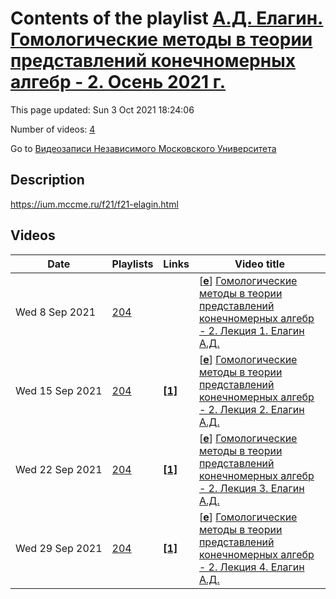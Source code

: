 # Contents of the playlist [А.Д. Елагин. Гомологические методы в теории представлений конечномерных алгебр - 2. Осень 2021 г.](https://www.youtube.com/playlist?list=PLp9ABVh6_x4GodMwlTZ05IsldZP7C6ke9)

This page updated: Sun 3 Oct 2021 18:24:06

Number of videos: [4](#videos)

Go to [Видеозаписи Независимого Московского Университета](../README.md)

## Description

<https://ium.mccme.ru/f21/f21-elagin.html>

## Videos

|Date|Playlists|Links|Video title|
|---|---|---|---|
| Wed&nbsp;8&nbsp;Sep&nbsp;2021 | [204](../playlists/204 "А.Д. Елагин. Гомологические методы в теории представлений конечномерных алгебр - 2. Осень 2021 г.") |  | [[**e**](https://studio.youtube.com/video/3qHz7lm-TS0/edit "Edit")] [Гомологические методы в теории представлений конечномерных алгебр - 2. Лекция 1. Елагин А.Д.](https://www.youtube.com/watch?v=3qHz7lm-TS0&list=PLp9ABVh6_x4GodMwlTZ05IsldZP7C6ke9 "Спецкурс для 3-5 курсов.") |
| Wed&nbsp;15&nbsp;Sep&nbsp;2021 | [204](../playlists/204 "А.Д. Елагин. Гомологические методы в теории представлений конечномерных алгебр - 2. Осень 2021 г.") | [**[1]**](https://ium.mccme.ru/f21/f21-elagin.html) | [[**e**](https://studio.youtube.com/video/VUtZ0b-ohLg/edit "Edit")] [Гомологические методы в теории представлений конечномерных алгебр - 2. Лекция 2. Елагин А.Д.](https://www.youtube.com/watch?v=VUtZ0b-ohLg&list=PLp9ABVh6_x4GodMwlTZ05IsldZP7C6ke9 "https://ium.mccme.ru/f21/f21-elagin.html") |
| Wed&nbsp;22&nbsp;Sep&nbsp;2021 | [204](../playlists/204 "А.Д. Елагин. Гомологические методы в теории представлений конечномерных алгебр - 2. Осень 2021 г.") | [**[1]**](https://ium.mccme.ru/f21/f21-elagin.html) | [[**e**](https://studio.youtube.com/video/OcMXSW-kYw0/edit "Edit")] [Гомологические методы в теории представлений конечномерных алгебр - 2. Лекция 3. Елагин А.Д.](https://www.youtube.com/watch?v=OcMXSW-kYw0&list=PLp9ABVh6_x4GodMwlTZ05IsldZP7C6ke9 "https://ium.mccme.ru/f21/f21-elagin.html") |
| Wed&nbsp;29&nbsp;Sep&nbsp;2021 | [204](../playlists/204 "А.Д. Елагин. Гомологические методы в теории представлений конечномерных алгебр - 2. Осень 2021 г.") | [**[1]**](https://ium.mccme.ru/f21/f21-elagin.html) | [[**e**](https://studio.youtube.com/video/xaudj7HN_wM/edit "Edit")] [Гомологические методы в теории представлений конечномерных алгебр - 2. Лекция 4. Елагин А.Д.](https://www.youtube.com/watch?v=xaudj7HN_wM&list=PLp9ABVh6_x4GodMwlTZ05IsldZP7C6ke9 "https://ium.mccme.ru/f21/f21-elagin.html") |
